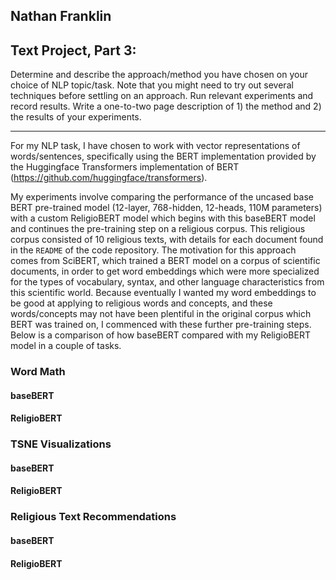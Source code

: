 ## Nathan Franklin
## Text Project, Part 3:
Determine and describe the approach/method you have chosen on your choice of NLP topic/task. Note that you might need to try out several techniques before settling on an approach. Run relevant experiments and record results. Write a one-to-two page description of 1) the method and 2) the results of your experiments.

---
For my NLP task, I have chosen to work with vector representations of words/sentences, specifically using the BERT implementation provided by the Huggingface Transformers implementation of BERT (https://github.com/huggingface/transformers).

My experiments involve comparing the performance of the uncased base BERT pre-trained model (12-layer, 768-hidden, 12-heads, 110M parameters) with a custom ReligioBERT model which begins with this baseBERT model and continues the pre-training step on a religious corpus. This religious corpus consisted of 10 religious texts, with details for each document found in the `README` of the code repository. The motivation for this approach comes from SciBERT, which trained a BERT model on a corpus of scientific documents, in order to get word embeddings which were more specialized for the types of vocabulary, syntax, and other language characteristics from this scientific world. Because eventually I wanted my word embeddings to be good at applying to religious words and concepts, and these words/concepts may not have been plentiful in the original corpus which BERT was trained on, I commenced with these further pre-training steps. Below is a comparison of how baseBERT compared with my ReligioBERT model in a couple of tasks.

### Word Math

#### baseBERT

#### ReligioBERT

### TSNE Visualizations

#### baseBERT

#### ReligioBERT

### Religious Text Recommendations

#### baseBERT

#### ReligioBERT
